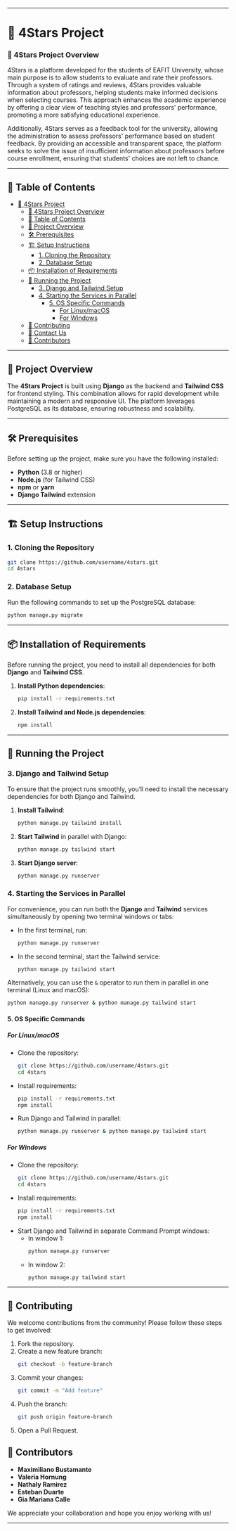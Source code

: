

---

# 🌟 4Stars Project

### 🌟 4Stars Project Overview
4Stars is a platform developed for the students of EAFIT University, whose main purpose is to allow students to evaluate and rate their professors. Through a system of ratings and reviews, 4Stars provides valuable information about professors, helping students make informed decisions when selecting courses. This approach enhances the academic experience by offering a clear view of teaching styles and professors' performance, promoting a more satisfying educational experience.

Additionally, 4Stars serves as a feedback tool for the university, allowing the administration to assess professors' performance based on student feedback. By providing an accessible and transparent space, the platform seeks to solve the issue of insufficient information about professors before course enrollment, ensuring that students' choices are not left to chance.

---

## 📑 Table of Contents
- [🌟 4Stars Project](#-4stars-project)
    - [🌟 4Stars Project Overview](#-4stars-project-overview)
  - [📑 Table of Contents](#-table-of-contents)
  - [📝 Project Overview](#-project-overview)
  - [🛠 Prerequisites](#-prerequisites)
  - [🏗️ Setup Instructions](#️-setup-instructions)
    - [1. Cloning the Repository](#1-cloning-the-repository)
    - [2. Database Setup](#3-database-setup)
  - [📦 Installation of Requirements](#-installation-of-requirements)
  - [🚀 Running the Project](#-running-the-project)
    - [3. Django and Tailwind Setup](#4-django-and-tailwind-setup)
    - [4. Starting the Services in Parallel](#5-starting-the-services-in-parallel)
      - [5. OS Specific Commands](#6-os-specific-commands)
        - [For Linux/macOS](#for-linuxmacos)
        - [For Windows](#for-windows)
  - [🤝 Contributing](#-contributing)
  - [📧 Contact Us](#-contact-us)
  - [👥 Contributors](#-contributors)

---

## 📝 Project Overview
The **4Stars Project** is built using **Django** as the backend and **Tailwind CSS** for frontend styling. This combination allows for rapid development while maintaining a modern and responsive UI. The platform leverages PostgreSQL as its database, ensuring robustness and scalability.

---

## 🛠 Prerequisites
Before setting up the project, make sure you have the following installed:

- **Python** (3.8 or higher)
- **Node.js** (for Tailwind CSS)
- **npm** or **yarn**
- **Django Tailwind** extension

---

## 🏗️ Setup Instructions

### 1. Cloning the Repository
```bash
git clone https://github.com/username/4stars.git
cd 4stars
```


### 2. Database Setup
Run the following commands to set up the PostgreSQL database:

```bash
python manage.py migrate
```

---

## 📦 Installation of Requirements

Before running the project, you need to install all dependencies for both **Django** and **Tailwind CSS**.

1. **Install Python dependencies**:
   ```bash
   pip install -r requirements.txt
   ```

2. **Install Tailwind and Node.js dependencies**:
   ```bash
   npm install
   ```

---

## 🚀 Running the Project

### 3. Django and Tailwind Setup
To ensure that the project runs smoothly, you’ll need to install the necessary dependencies for both Django and Tailwind.

1. **Install Tailwind**:
    ```bash
    python manage.py tailwind install
    ```

2. **Start Tailwind** in parallel with Django:
    ```bash
    python manage.py tailwind start
    ```

3. **Start Django server**:
    ```bash
    python manage.py runserver
    ```

### 4. Starting the Services in Parallel

For convenience, you can run both the **Django** and **Tailwind** services simultaneously by opening two terminal windows or tabs:

- In the first terminal, run:
    ```bash
    python manage.py runserver
    ```

- In the second terminal, start the Tailwind service:
    ```bash
    python manage.py tailwind start
    ```

Alternatively, you can use the `&` operator to run them in parallel in one terminal (Linux and macOS):
```bash
python manage.py runserver & python manage.py tailwind start
```

#### 5. OS Specific Commands
##### For Linux/macOS
- Clone the repository:
    ```bash
    git clone https://github.com/username/4stars.git
    cd 4stars
    ```
- Install requirements:
    ```bash
    pip install -r requirements.txt
    npm install
    ```
- Run Django and Tailwind in parallel:
    ```bash
    python manage.py runserver & python manage.py tailwind start
    ```

##### For Windows
- Clone the repository:
    ```bash
    git clone https://github.com/username/4stars.git
    cd 4stars
    ```
- Install requirements:
    ```bash
    pip install -r requirements.txt
    npm install
    ```
- Start Django and Tailwind in separate Command Prompt windows:
    - In window 1:
      ```bash
      python manage.py runserver
      ```
    - In window 2:
      ```bash
      python manage.py tailwind start
      ```

---

## 🤝 Contributing
We welcome contributions from the community! Please follow these steps to get involved:

1. Fork the repository.
2. Create a new feature branch:
    ```bash
    git checkout -b feature-branch
    ```
3. Commit your changes:
    ```bash
    git commit -m "Add feature"
    ```
4. Push the branch:
    ```bash
    git push origin feature-branch
    ```
5. Open a Pull Request.


## 👥 Contributors

- **Maximiliano Bustamante**  
- **Valeria Hornung**
- **Nathaly Ramirez**
- **Esteban Duarte**
- **Gia Mariana Calle**

We appreciate your collaboration and hope you enjoy working with us!

---

